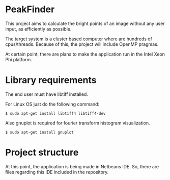 # PeakFinder
This project aims to calculate the bright points of an image without any user input, as efficiently as possible. 

The target system is a cluster based computer where are hundreds of cpus/threads.
Because of this, the project will include OpenMP pragmas.

At certain point, there are plans to make the application run in the Intel Xeon Phi platform.

# Library requirements

The end user must have libtiff installed.

For Linux OS just do the following command:

`$ sudo apt-get install libtiff4 libtiff4-dev`

Also gnuplot is required for fourier transform histogram visualization.

`$ sudo apt-get install gnuplot`

# Project structure

At this point, the application is being made in Netbeans IDE. So, there are files regarding this IDE included in the repository.
